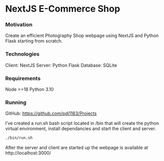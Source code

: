 # NextJS E-Commerce Shop
### Motivation
Create an efficient Photography Shop webpage using NextJS and Python Flask starting from scratch.
### Technologies
Client: NextJS
Server: Python Flask
Database: SQLite

### Requirements
Node >=18
Python 3.10 

### Running
GitHub: https://github.com/pdj1183/Projects

I’ve created a run.sh bash script located in /bin that will create the python virtual environment, install dependancies and start the client and server.

```bash
./bin/run.sh
```

After the server and client are started up the webpage is available at http://localhost:3000/


